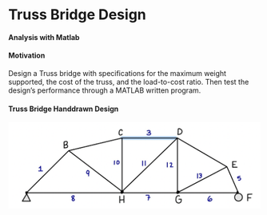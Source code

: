 # Truss Bridge Design 
#### Analysis with Matlab

#### Motivation
Design a Truss bridge with specifications for the maximum weight supported, the cost of the truss, and the load-to-cost ratio. Then test the design’s performance through a MATLAB written program. 

#### Truss Bridge Handdrawn Design
![App Screenshot](https://github.com/noam003/Truss-Bridge-Analysis/blob/main/truss.png)

